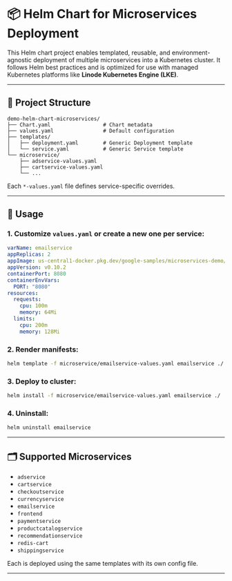# 📦 Helm Chart for Microservices Deployment

This Helm chart project enables templated, reusable, and environment-agnostic deployment of multiple microservices into a Kubernetes cluster. It follows Helm best practices and is optimized for use with managed Kubernetes platforms like **Linode Kubernetes Engine (LKE)**.

---

## 📁 Project Structure

```
demo-helm-chart-microservices/
├── Chart.yaml                 # Chart metadata
├── values.yaml                # Default configuration
├── templates/
│   ├── deployment.yaml        # Generic Deployment template
│   └── service.yaml           # Generic Service template
└── microservice/
    ├── adservice-values.yaml
    ├── cartservice-values.yaml
    └── ...
```

Each `*-values.yaml` file defines service-specific overrides.

---

## 🔧 Usage

### 1. Customize `values.yaml` or create a new one per service:

```yaml
varName: emailservice
appReplicas: 2
appImage: us-central1-docker.pkg.dev/google-samples/microservices-demo/emailservice
appVersion: v0.10.2
containerPort: 8080
containerEnvVars:
  PORT: "8080"
resources:
  requests:
    cpu: 100m
    memory: 64Mi
  limits:
    cpu: 200m
    memory: 128Mi
```

### 2. Render manifests:

```bash
helm template -f microservice/emailservice-values.yaml emailservice ./
```

### 3. Deploy to cluster:

```bash
helm install -f microservice/emailservice-values.yaml emailservice ./
```

### 4. Uninstall:

```bash
helm uninstall emailservice
```

---


## 🗂️ Supported Microservices

* `adservice`
* `cartservice`
* `checkoutservice`
* `currencyservice`
* `emailservice`
* `frontend`
* `paymentservice`
* `productcatalogservice`
* `recommendationservice`
* `redis-cart`
* `shippingservice`

Each is deployed using the same templates with its own config file.

---
